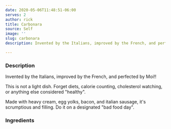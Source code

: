 ```yaml
---
date: 2020-05-06T11:48:51-06:00
serves: 2
author: rick
title: Carbonara
source: Self
image: ''
slug: carbonara
description: Invented by the Italians, improved by the French, and perfected by Moi

---
```

### Description

Invented by the Italians, improved by the French, and perfected by Moi!!

This is not a light dish.  Forget diets, calorie counting, cholesterol watching, or anything else considered "healthy".

Made with heavy cream, egg yolks, bacon, and italian sausage, it's scrumptious and filling.  Do it on a designated "bad food day".

### Ingredients